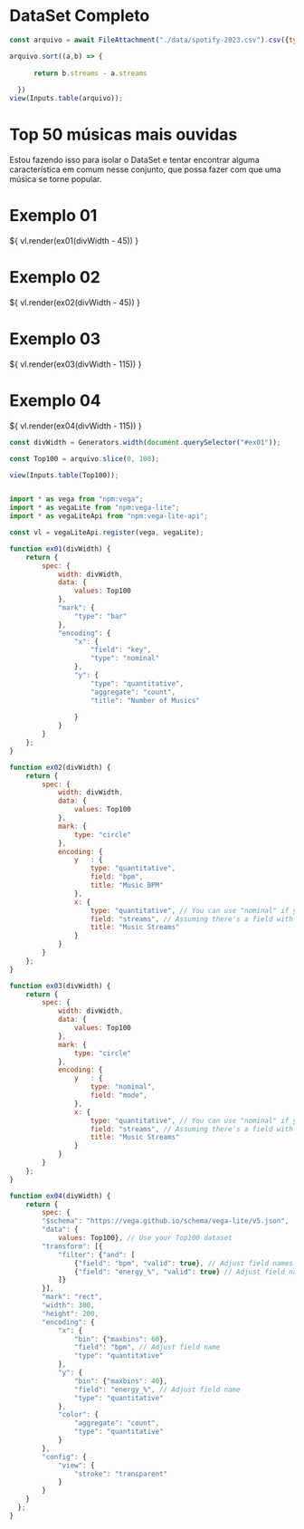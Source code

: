 # DataSet Completo

```js
const arquivo = await FileAttachment("./data/spotify-2023.csv").csv({typed: true});

arquivo.sort((a,b) => {
   
      return b.streams - a.streams
    
  })
view(Inputs.table(arquivo));
```



# Top 50 músicas mais ouvidas
Estou fazendo isso para isolar o DataSet e tentar encontrar alguma característica em comum nesse conjunto, que possa fazer com que uma música se torne popular.


<div class="grid grid-cols-2">
    <div id="ex01" class="card">
        <h1>Exemplo 01</h1>
        <div style="width: 100%; margin-top: 15px;">
            ${ vl.render(ex01(divWidth - 45)) }
        </div>
    </div>
    <div id="ex02" class="card">
        <h1>Exemplo 02</h1>
        <div style="width: 100%; margin-top: 15px;">
            ${ vl.render(ex02(divWidth - 45)) }
        </div>
    </div>
    <div id="ex03" class="card">
        <h1>Exemplo 03</h1>
        <div style="width: 100%; margin-top: 15px;">
            ${ vl.render(ex03(divWidth - 115)) }
        </div>
    </div>
     <div id="ex04" class="card">
        <h1>Exemplo 04</h1>
        <div style="width: 100%; margin-top: 15px;">
            ${ vl.render(ex04(divWidth - 115)) }
        </div>
    </div>
</div>



```js
const divWidth = Generators.width(document.querySelector("#ex01"));

```


```js
const Top100 = arquivo.slice(0, 100);

view(Inputs.table(Top100));


import * as vega from "npm:vega";
import * as vegaLite from "npm:vega-lite";
import * as vegaLiteApi from "npm:vega-lite-api";

const vl = vegaLiteApi.register(vega, vegaLite);

function ex01(divWidth) {
    return {
        spec: {
            width: divWidth,
            data: {
                values: Top100
            },
            "mark": {
                "type": "bar"
            },
            "encoding": {
                "x": {
                    "field": "key",
                    "type": "nominal"
                },
                "y": {
                    "type": "quantitative",
                    "aggregate": "count",
                    "title": "Number of Musics"
                    
                }
            }
        }
    };
}

function ex02(divWidth) {
    return {
        spec: {
            width: divWidth,
            data: {
                values: Top100
            }, 
            mark: {
                type: "circle"
            },
            encoding: {
                y   : {
                    type: "quantitative",
                    field: "bpm",
                    title: "Music BPM"
                },
                x: {
                    type: "quantitative", // You can use "nominal" if y-axis should represent discrete values
                    field: "streams", // Assuming there's a field with the music title
                    title: "Music Streams"
                }
            }
        }
    };
}

function ex03(divWidth) {
    return {
        spec: {
            width: divWidth,
            data: {
                values: Top100
            }, 
            mark: {
                type: "circle"
            },
            encoding: {
                y   : {
                    type: "nominal",
                    field: "mode",
                },
                x: {
                    type: "quantitative", // You can use "nominal" if y-axis should represent discrete values
                    field: "streams", // Assuming there's a field with the music title
                    title: "Music Streams"
                }
            }
        }
    };
}

function ex04(divWidth) {
    return {
        spec: {
        "$schema": "https://vega.github.io/schema/vega-lite/v5.json",
        "data": {
            values: Top100}, // Use your Top100 dataset
        "transform": [{
            "filter": {"and": [
                {"field": "bpm", "valid": true}, // Adjust field names
                {"field": "energy_%", "valid": true} // Adjust field names
            ]}
        }],
        "mark": "rect",
        "width": 300,
        "height": 200,
        "encoding": {
            "x": {
                "bin": {"maxbins": 60},
                "field": "bpm", // Adjust field name
                "type": "quantitative"
            },
            "y": {
                "bin": {"maxbins": 40},
                "field": "energy_%", // Adjust field name
                "type": "quantitative"
            },
            "color": {
                "aggregate": "count",
                "type": "quantitative"
            }
        },
        "config": {
            "view": {
                "stroke": "transparent"
            }
        }
    }
  };
}

```